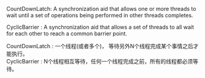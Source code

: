 
  CountDownLatch: A synchronization aid that allows one or more threads to wait until a set of operations being performed in other threads    completes.

  CyclicBarrier : A synchronization aid that allows a set of threads to all wait for each other to reach a common barrier point.

CountDownLatch : 一个线程(或者多个)， 等待另外N个线程完成某个事情之后才能执行。   
CyclicBarrier  : N个线程相互等待，任何一个线程完成之前，所有的线程都必须等待。


